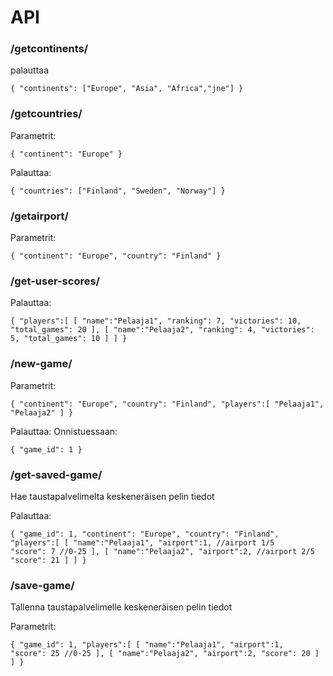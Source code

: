 






# API


### /getcontinents/

palauttaa
    
`{
    "continents": ["Europe", "Asia", "Africa","jne"]
}`



### /getcountries/

Parametrit:

`{
    "continent": "Europe"
}`

Palauttaa:

`{
    "countries": ["Finland", "Sweden", "Norway"]
}`



### /getairport/

Parametrit:

`{
    "continent": "Europe",
    "country": "Finland"
}`






### /get-user-scores/

Palauttaa:

`{
    "players":[
        [
            "name":"Pelaaja1",
            "ranking": 7,
            "victories": 10,
            "total_games": 20
        ],
        [
            "name":"Pelaaja2",
            "ranking": 4,
            "victories": 5,
            "total_games": 10
        ]
    ]
}`




### /new-game/

Parametrit:

`{
    "continent": "Europe",
    "country": "Finland",
    "players":[
        "Pelaaja1",
        "Pelaaja2"
    ]
}`

Palauttaa:
Onnistuessaan:

`
{
    "game_id": 1
}
`


### /get-saved-game/

Hae taustapalvelimelta keskeneräisen pelin tiedot

Palauttaa:

`{
    "game_id": 1,
    "continent": "Europe",
    "country": "Finland",
    "players":[
        [
            "name":"Pelaaja1",
            "airport":1, //airport 1/5            
            "score": 7 //0-25
        ],
        [
            "name":"Pelaaja2",
            "airport":2, //airport 2/5
            "score": 21
        ]
    ]
}`

### /save-game/

Tallenna taustapalvelimelle keskeneräisen pelin tiedot

Parametrit:

`{
    "game_id": 1,
    "players":[
        [
            "name":"Pelaaja1",
            "airport":1,            
            "score": 25 //0-25
        ],
        [
            "name":"Pelaaja2",
            "airport":2,
            "score": 20
        ]
    ]
}`



